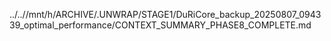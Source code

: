 ../..//mnt/h/ARCHIVE/.UNWRAP/STAGE1/DuRiCore_backup_20250807_094339_optimal_performance/CONTEXT_SUMMARY_PHASE8_COMPLETE.md